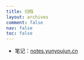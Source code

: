 ```yaml
---
title: 归档
layout: archives
comment: false
nav: false
toc: false
---
```


- 笔记：[notes.yunyoujun.cn](https://www.yuque.com/yunyoujun/notes)

